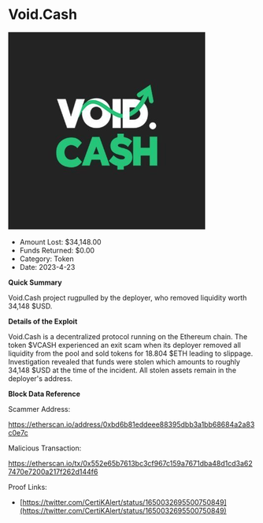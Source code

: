 # Void.Cash
![Void.Cash](/rektimages/Void.Cash.png)
- Amount Lost: $34,148.00
- Funds Returned: $0.00
- Category: Token
- Date: 2023-4-23

**Quick Summary**

Void.Cash project rugpulled by the deployer, who removed liquidity worth 34,148 $USD.

  


 **Details of the Exploit**

Void.Cash is a decentralized protocol running on the Ethereum chain. The token $VCASH experienced an exit scam when its deployer removed all liquidity from the pool and sold tokens for 18.804 $ETH leading to slippage. Investigation revealed that funds were stolen which amounts to roughly 34,148 $USD at the time of the incident. All stolen assets remain in the deployer's address.

  


 **Block Data Reference**

Scammer Address:

https://etherscan.io/address/0xbd6b81eddeee88395dbb3a1bb68684a2a83c0e7c

  


Malicious Transaction:

https://etherscan.io/tx/0x552e65b7613bc3cf967c159a7671dba48d1cd3a627470e7200a217f262d144f6


Proof Links:
- [https://twitter.com/CertiKAlert/status/1650032695500750849](https://twitter.com/CertiKAlert/status/1650032695500750849)


